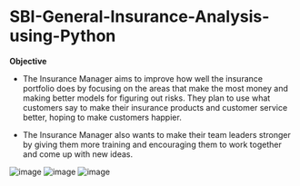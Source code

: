 # SBI-General-Insurance-Analysis-using-Python

**Objective**

- The Insurance Manager aims to improve how well the insurance portfolio does by focusing on the areas that make the most money and making better models for figuring out risks. They plan to use what customers say to make their insurance products and customer service better, hoping to make customers happier.

- The Insurance Manager also wants to make their team leaders stronger by giving them more training and encouraging them to work together and come up with new ideas.

![image](https://github.com/user-attachments/assets/975d8de1-e070-4728-bf3e-1c1bd01a2d22)
![image](https://github.com/user-attachments/assets/248b5cf0-4b4d-4f6d-9f19-034a640a9e33)
![image](https://github.com/user-attachments/assets/8c14d19f-49da-4e51-92f3-0bbc5ac1a07f)
